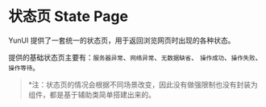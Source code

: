 # 状态页 State Page

YunUI 提供了一套统一的状态页，用于返回浏览网页时出现的各种状态。

提供的基础状态页主要有：`服务器异常`、`网络异常`、`无数据缺省`、 `操作成功`、`操作失败`、`操作等待`。

> *注：状态页的情况会根据不同场景改变，因此没有做强限制也没有封装为组件，都是基于辅助类简单搭建出来的。